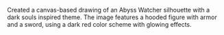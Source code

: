 Created a canvas-based drawing of an Abyss Watcher silhouette with a dark souls inspired theme. The image features a hooded figure with armor and a sword, using a dark red color scheme with glowing effects.